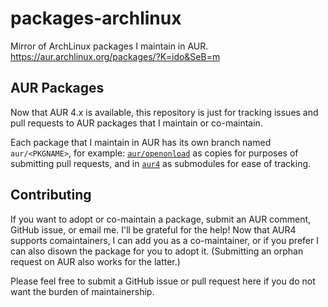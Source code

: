 packages-archlinux
==================

Mirror of ArchLinux packages I maintain in AUR.
https://aur.archlinux.org/packages/?K=ido&SeB=m

AUR Packages
------------

Now that AUR 4.x is available, this repository is just for tracking issues 
and pull requests to AUR packages that I maintain or co-maintain.

Each package that I maintain in AUR has its own branch named `aur/<PKGNAME>`,
for example:
[`aur/openonload`](https://github.com/ido/packages-archlinux/tree/aur/openonload/) as copies
for purposes of submitting pull requests,
and in [`aur4`](https://github.com/ido/packages-archlinux/tree/master/aur4)
as submodules for ease of tracking.

Contributing
------------

If you want to adopt or co-maintain a package, submit an AUR comment, GitHub issue,
or email me.  I'll be grateful for the help!  Now that AUR4 supports comaintainers,
I can add you as a co-maintainer, or if you prefer I can also disown the package 
for you to adopt it.  (Submitting an orphan request on AUR also works for the latter.)

Please feel free to submit a GitHub issue or pull request here if you do not
want the burden of maintainership.
